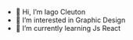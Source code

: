 - 👋 Hi, I’m Iago Cleuton
- 👀 I’m interested in Graphic Design
- 🌱 I’m currently learning Js React

<!---
IagoCleuton/IagoCleuton is a ✨ special ✨ repository because its `README.md` (this file) appears on your GitHub profile.
You can click the Preview link to take a look at your changes.
--->
